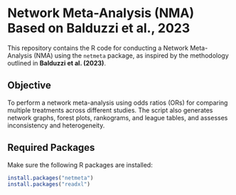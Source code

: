 # Network Meta-Analysis (NMA) Based on Balduzzi et al., 2023

This repository contains the R code for conducting a Network Meta-Analysis (NMA) using the `netmeta` package, as inspired by the methodology outlined in **Balduzzi et al. (2023)**.




## Objective

To perform a network meta-analysis using odds ratios (ORs) for comparing multiple treatments across different studies. The script also generates network graphs, forest plots, rankograms, and league tables, and assesses inconsistency and heterogeneity.



## Required Packages

Make sure the following R packages are installed:

```r
install.packages("netmeta")
install.packages("readxl")



